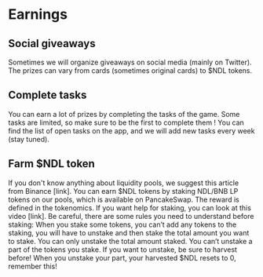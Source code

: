 # Earnings

## Social giveaways
Sometimes we will organize giveaways on social media (mainly on Twitter). The prizes can vary from cards (sometimes original cards) to $NDL tokens.

## Complete tasks
You can earn a lot of prizes by completing the tasks of the game. Some tasks are limited, so make sure to be the first to complete them !
You can find the list of open tasks on the app, and we will add new tasks every week (stay tuned).

## Farm $NDL token
If you don't know anything about liquidity pools, we suggest this article from Binance [link].
You can earn $NDL tokens by staking NDL/BNB LP tokens on our pools, which is available on PancakeSwap. The reward is defined in the tokenomics. If you want help for staking, you can look at this video [link].
Be careful, there are some rules you need to understand before staking:
When you stake some tokens, you can’t add any tokens to the staking, you will have to unstake and then stake the total amount you want to stake.
You can only unstake the total amount staked. You can’t unstake a part of the tokens you stake.
If you want to unstake, be sure to harvest before! When you unstake your part, your harvested $NDL resets to 0, remember this!

